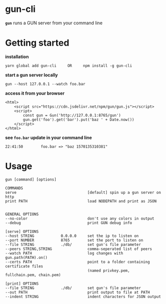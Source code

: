 # gun-cli
**`gun`** runs a GUN server from your command line

# Getting started

**installation**

	yarn global add gun-cli     OR     npm install -g gun-cli

**start a gun server locally**

	gun --host 127.0.0.1 --watch foo.bar

**access it from your browser**

	<html>
		<script src="https://cdn.jsdelivr.net/npm/gun/gun.js"></script>
		<script>
			const gun = Gun('http://127.0.0.1:8765/gun')
			gun.get('foo').get('bar').put('baz ' + Date.now())
		</script>
	</html>

**see `foo.bar` update in your command line**

	22:41:50        foo.bar => "baz 1570135310381"



# Usage

	gun [command] [options]

	COMMANDS
	serve                                [default] spin up a gun server on http
	print PATH                           load NODEPATH and print as JSON


	GENERAL OPTIONS
	--no-color                           don't use any colors in output
	--debug                              print GUN debug info

	[serve] OPTIONS
	--host STRING            0.0.0.0     set the ip to listen on
	--port NUMBER            8765        set the port to listen on
	--file STRING            ./db/       set gun's file parameter
	--peers STRING,STRING                comma-seperated list of peers
	--watch PATH                         log changes with gun.path(PATH).on()
	--certs PATH                         point to a folder containing certificate files
	                                     (named privkey.pem, fullchain.pem, chain.pem)

	[print] OPTIONS
	--file STRING            ./db/       set gun's file parameter
	--out PATH                           print output to file at PATH
	--indent STRING                      indent characters for JSON output